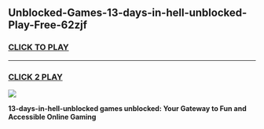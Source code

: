 
## Unblocked-Games-13-days-in-hell-unblocked-Play-Free-62zjf
<h3>
<a href="https://premium76.site?title=13-days-in-hell-unblocked&ref=19M">CLICK TO PLAY</a></h3>
<hr>

<h3>
<a href="https://premium76.site?title=13-days-in-hell-unblocked&ref=19M">CLICK 2 PLAY</a>
  
</h3>

<a href="https://premium76.site?title=13-days-in-hell-unblocked&ref=19M"><img src="https://clearcache.store/games.png"></a>


**13-days-in-hell-unblocked games unblocked: Your Gateway to Fun and Accessible Online Gaming**

